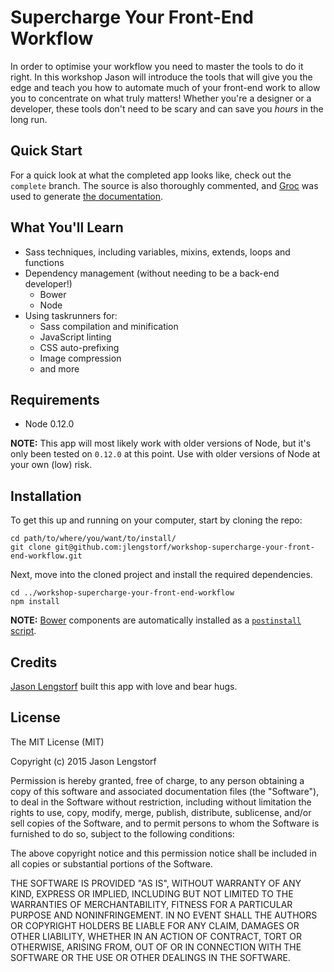 Supercharge Your Front-End Workflow
===============================================================================

In order to optimise your workflow you need to master the tools to do it right.
In this workshop Jason will introduce the tools that will give you the edge and
teach you how to automate much of your front-end work to allow you to 
concentrate on what truly matters! Whether you're a designer or a developer, 
these tools don't need to be scary and can save you *hours* in the long run.


Quick Start
-------------------------------------------------------------------------------

For a quick look at what the completed app looks like, check out the `complete`
branch. The source is also thoroughly commented, and 
[Groc](https://github.com/nevir/groc) was used to generate 
[the documentation](http://git.io/vff2n).


What You'll Learn
-------------------------------------------------------------------------------

- Sass techniques, including variables, mixins, extends, loops and functions
- Dependency management (without needing to be a back-end developer!)
  - Bower
  - Node
- Using taskrunners for:
  - Sass compilation and minification
  - JavaScript linting
  - CSS auto-prefixing
  - Image compression
  - and more


Requirements
-------------------------------------------------------------------------------

* Node 0.12.0

**NOTE:** This app will most likely work with older versions of Node, but it's 
only been tested on `0.12.0` at this point. Use with older versions of Node at 
your own (low) risk.


Installation
-------------------------------------------------------------------------------

To get this up and running on your computer, start by 
cloning the repo:

    cd path/to/where/you/want/to/install/
    git clone git@github.com:jlengstorf/workshop-supercharge-your-front-end-workflow.git

Next, move into the cloned project and install the 
required dependencies.

    cd ../workshop-supercharge-your-front-end-workflow
    npm install

**NOTE:** [Bower][1] components are automatically installed as a 
[`postinstall` script][2].


Credits
-------------------------------------------------------------------------------

[Jason Lengstorf][3] built this app with love and bear hugs.


License
-------------------------------------------------------------------------------

The MIT License (MIT)

Copyright (c) 2015 Jason Lengstorf

Permission is hereby granted, free of charge, to any person obtaining a copy
of this software and associated documentation files (the "Software"), to deal
in the Software without restriction, including without limitation the rights
to use, copy, modify, merge, publish, distribute, sublicense, and/or sell
copies of the Software, and to permit persons to whom the Software is
furnished to do so, subject to the following conditions:

The above copyright notice and this permission notice shall be included in all
copies or substantial portions of the Software.

THE SOFTWARE IS PROVIDED "AS IS", WITHOUT WARRANTY OF ANY KIND, EXPRESS OR
IMPLIED, INCLUDING BUT NOT LIMITED TO THE WARRANTIES OF MERCHANTABILITY,
FITNESS FOR A PARTICULAR PURPOSE AND NONINFRINGEMENT. IN NO EVENT SHALL THE
AUTHORS OR COPYRIGHT HOLDERS BE LIABLE FOR ANY CLAIM, DAMAGES OR OTHER
LIABILITY, WHETHER IN AN ACTION OF CONTRACT, TORT OR OTHERWISE, ARISING FROM,
OUT OF OR IN CONNECTION WITH THE SOFTWARE OR THE USE OR OTHER DEALINGS IN THE
SOFTWARE.


[1]: http://bower.io/
[2]: https://docs.npmjs.com/misc/scripts
[3]: http://lengstorf.com/
